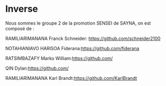 # Inverse

Nous sommes le groupe 2 de la promotion SENSEI de SAYNA, on est composé de :

  RAMILIARIMANANA Franck Schneider: https://github.com/schneider2100 
  
  NOTAHIANIAVO HARISOA Fiderana:https://github.com/fiderana
  
  RATSIMBAZAFY Marko William:https://github.com/
  
  QIN Dylan:https://github.com/
  
  RAMILIARIMANANA Karl Brandt:https://github.com/KarlBrandt
